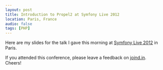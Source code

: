 ```yaml
---
layout: post
title: Introduction to Propel2 at Symfony Live 2012
location: Paris, France
audio: false
tags: [PHP]
---
```


Here are my slides for the talk I gave this morning at [Symfony Live
2012](http://paris2012.live.symfony.com/) in Paris.

<script class="speakerdeck-embed" data-id="4fd1d178469d200187014dff" data-ratio="1.3333333333333333" src="//speakerdeck.com/assets/embed.js">
</script>

If you attended this conference, please leave a feedback on
[joind.in](https://joind.in/talk/view/6589). Cheers!

